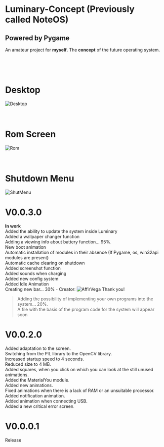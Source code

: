 # Luminary-Concept (Previously called NoteOS)
## Powered by Pygame
An amateur project for **myself**. The **concept** of the future operating system.

<br /><br /><br /> 
# Desktop
![Desktop](https://ie.wampi.ru/2023/07/25/Desktop.png)
<br /><br /><br /> 
# Rom Screen
![Rom](https://im.wampi.ru/2023/07/25/ROM.png)
<br /><br /><br /> 
# Shutdown Menu
![ShutMenu](https://ic.wampi.ru/2023/07/25/Shutdown.png)





# V0.0.3.0
**In work**\
Added the ability to update the system inside Luminary\
Added a wallpaper changer function\
Adding a viewing info about battery function... 95%.\
New boot animation\
Automatic installation of modules in their absence (If Pygame, os, win32api modules are present)\
Automatic cache clearing on shutdown\
Added screenshot function\
Added sounds when charging\
Added new config system\
Added Idle Animation\
Creating new bar... 30% - Creator: ![AffirVega](https://github.com/affirVega)  Thank you!
>Adding the possibility of implementing your own programs into the system... 20%.\
A file with the basis of the program code for the system will appear soon



# V0.0.2.0
Added adaptation to the screen.\
Switching from the PIL library to the OpenCV library.\
Increased startup speed to 4 seconds.\
Reduced size to 4 MB.\
Added squares, when you click on which you can look at the still unused animations.\
Added the MaterialYou module.\
Added new animations.\
Fixed animations when there is a lack of RAM or an unsuitable processor.\
Added notification animation.\
Added animation when connecting USB.\
Added a new critical error screen.


# V0.0.0.1
Release
